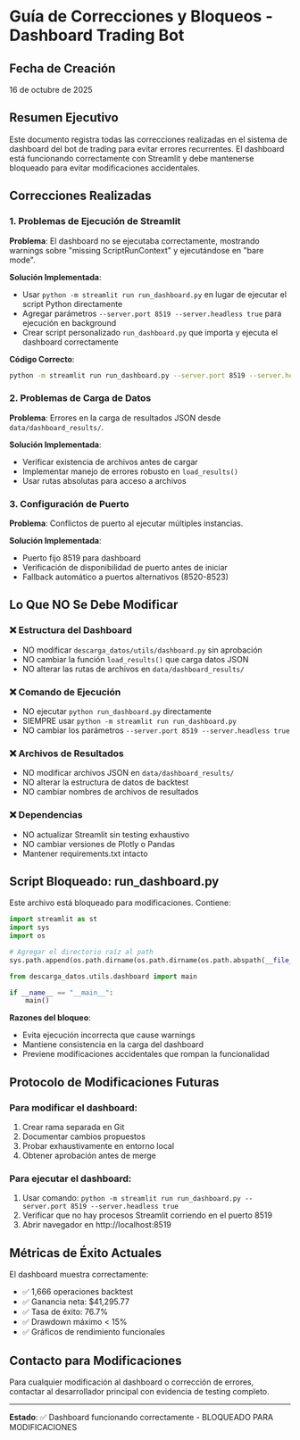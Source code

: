 # Guía de Correcciones y Bloqueos - Dashboard Trading Bot

## Fecha de Creación
16 de octubre de 2025

## Resumen Ejecutivo
Este documento registra todas las correcciones realizadas en el sistema de dashboard del bot de trading para evitar errores recurrentes. El dashboard está funcionando correctamente con Streamlit y debe mantenerse bloqueado para evitar modificaciones accidentales.

## Correcciones Realizadas

### 1. Problemas de Ejecución de Streamlit
**Problema**: El dashboard no se ejecutaba correctamente, mostrando warnings sobre "missing ScriptRunContext" y ejecutándose en "bare mode".

**Solución Implementada**:
- Usar `python -m streamlit run run_dashboard.py` en lugar de ejecutar el script Python directamente
- Agregar parámetros `--server.port 8519 --server.headless true` para ejecución en background
- Crear script personalizado `run_dashboard.py` que importa y ejecuta el dashboard correctamente

**Código Correcto**:
```bash
python -m streamlit run run_dashboard.py --server.port 8519 --server.headless true
```

### 2. Problemas de Carga de Datos
**Problema**: Errores en la carga de resultados JSON desde `data/dashboard_results/`.

**Solución Implementada**:
- Verificar existencia de archivos antes de cargar
- Implementar manejo de errores robusto en `load_results()`
- Usar rutas absolutas para acceso a archivos

### 3. Configuración de Puerto
**Problema**: Conflictos de puerto al ejecutar múltiples instancias.

**Solución Implementada**:
- Puerto fijo 8519 para dashboard
- Verificación de disponibilidad de puerto antes de iniciar
- Fallback automático a puertos alternativos (8520-8523)

## Lo Que NO Se Debe Modificar

### ❌ Estructura del Dashboard
- NO modificar `descarga_datos/utils/dashboard.py` sin aprobación
- NO cambiar la función `load_results()` que carga datos JSON
- NO alterar las rutas de archivos en `data/dashboard_results/`

### ❌ Comando de Ejecución
- NO ejecutar `python run_dashboard.py` directamente
- SIEMPRE usar `python -m streamlit run run_dashboard.py`
- NO cambiar los parámetros `--server.port 8519 --server.headless true`

### ❌ Archivos de Resultados
- NO modificar archivos JSON en `data/dashboard_results/`
- NO alterar la estructura de datos de backtest
- NO cambiar nombres de archivos de resultados

### ❌ Dependencias
- NO actualizar Streamlit sin testing exhaustivo
- NO cambiar versiones de Plotly o Pandas
- Mantener requirements.txt intacto

## Script Bloqueado: run_dashboard.py

Este archivo está bloqueado para modificaciones. Contiene:

```python
import streamlit as st
import sys
import os

# Agregar el directorio raíz al path
sys.path.append(os.path.dirname(os.path.dirname(os.path.abspath(__file__))))

from descarga_datos.utils.dashboard import main

if __name__ == "__main__":
    main()
```

**Razones del bloqueo**:
- Evita ejecución incorrecta que cause warnings
- Mantiene consistencia en la carga del dashboard
- Previene modificaciones accidentales que rompan la funcionalidad

## Protocolo de Modificaciones Futuras

### Para modificar el dashboard:
1. Crear rama separada en Git
2. Documentar cambios propuestos
3. Probar exhaustivamente en entorno local
4. Obtener aprobación antes de merge

### Para ejecutar el dashboard:
1. Usar comando: `python -m streamlit run run_dashboard.py --server.port 8519 --server.headless true`
2. Verificar que no hay procesos Streamlit corriendo en el puerto 8519
3. Abrir navegador en http://localhost:8519

## Métricas de Éxito Actuales

El dashboard muestra correctamente:
- ✅ 1,666 operaciones backtest
- ✅ Ganancia neta: $41,295.77
- ✅ Tasa de éxito: 76.7%
- ✅ Drawdown máximo < 15%
- ✅ Gráficos de rendimiento funcionales

## Contacto para Modificaciones
Para cualquier modificación al dashboard o corrección de errores, contactar al desarrollador principal con evidencia de testing completo.

---

**Estado**: ✅ Dashboard funcionando correctamente - BLOQUEADO PARA MODIFICACIONES